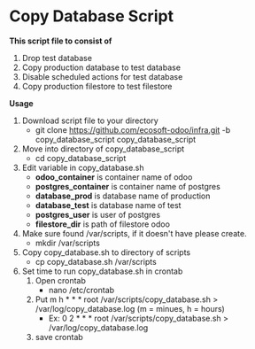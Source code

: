 # Copy Database Script
**This script file to consist of**
1. Drop test database
2. Copy production database to test database
3. Disable scheduled actions for test database
4. Copy production filestore to test filestore

**Usage**
1. Download script file to your directory
   - git clone https://github.com/ecosoft-odoo/infra.git -b copy_database_script copy_database_script
2. Move into directory of copy_database_script
   - cd copy_database_script
3. Edit variable in copy_database.sh
   - **odoo_container** is container name of odoo
   - **postgres_container** is container name of postgres
   - **database_prod** is database name of production
   - **database_test** is database name of test
   - **postgres_user** is user of postgres
   - **filestore_dir** is path of filestore odoo
3. Make sure found /var/scripts, if it doesn't have please create.
   - mkdir /var/scripts
4. Copy copy_database.sh to directory of scripts
   - cp copy_database.sh /var/scripts
5. Set time to run copy_database.sh in crontab
   1. Open crontab
      - nano /etc/crontab
   2. Put m h   * * *   root    /var/scripts/copy_database.sh > /var/log/copy_database.log (m = minues, h = hours)
      - Ex: 0 2   * * *   root    /var/scripts/copy_database.sh > /var/log/copy_database.log
   3. save crontab
